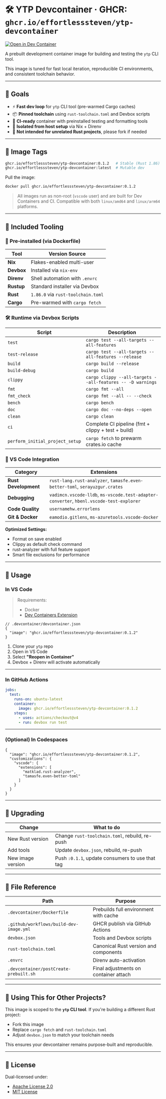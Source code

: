 # 🛠️ YTP Devcontainer · GHCR: `ghcr.io/effortlesssteven/ytp-devcontainer`

[![Open in Dev Container](https://img.shields.io/badge/open%20in-devcontainer-blue?logo=visualstudiocode)](https://github.dev/effortlesssteven/ytp-devcontainer)

A prebuilt development container image for building and testing the `ytp` CLI tool.

This image is tuned for fast local iteration, reproducible CI environments, and consistent toolchain behavior.

---

## 🎯 Goals

- ⚡ **Fast dev loop** for `ytp` CLI tool (pre-warmed Cargo caches)
- 📦 **Pinned toolchain** using `rust-toolchain.toml` and Devbox scripts
- 🧪 **CI-ready** container with preinstalled testing and formatting tools
- 🧼 **Isolated from host setup** via Nix + Direnv
- 🚫 **Not intended for unrelated Rust projects**, please fork if needed

---

## 🐳 Image Tags

```bash
ghcr.io/effortlesssteven/ytp-devcontainer:0.1.2   # Stable (Rust 1.86)
ghcr.io/effortlesssteven/ytp-devcontainer:latest  # Mutable dev
```

Pull the image:

```bash
docker pull ghcr.io/effortlesssteven/ytp-devcontainer:0.1.2
```

> All images run as non-root (`vscode` user) and are built for Dev Containers and CI.
> Compatible with both `linux/amd64` and `linux/arm64` platforms.

---

## 🧰 Included Tooling

### 🔧 Pre-installed (via Dockerfile)

| Tool       | Version Source                     |
| ---------- | ---------------------------------- |
| **Nix**    | Flakes-enabled multi-user          |
| **Devbox** | Installed via `nix-env`            |
| **Direnv** | Shell automation with `.envrc`     |
| **Rustup** | Standard installer via Devbox      |
| **Rust**   | `1.86.0` via `rust-toolchain.toml` |
| **Cargo**  | Pre-warmed with `cargo fetch`      |

### 🛠 Runtime via Devbox Scripts

| Script                            | Description                               |
| --------------------------------- | ----------------------------------------- |
| `test`                            | `cargo test --all-targets --all-features` |
| `test-release`                    | `cargo test --all-targets --all-features --release` |
| `build`                           | `cargo build --release`                   |
| `build-debug`                     | `cargo build`                            |
| `clippy`                          | `cargo clippy --all-targets --all-features -- -D warnings` |
| `fmt`                             | `cargo fmt --all`                        |
| `fmt_check`                       | `cargo fmt --all -- --check`              |
| `bench`                           | `cargo bench`                            |
| `doc`                             | `cargo doc --no-deps --open`             |
| `clean`                           | `cargo clean`                            |
| `ci`                              | Complete CI pipeline (fmt + clippy + test + build) |
| `perform_initial_project_setup`   | `cargo fetch` to prewarm crates.io cache  |

### 🎨 VS Code Integration

| Category | Extensions |
| -------- | ---------- |
| **Rust Development** | `rust-lang.rust-analyzer`, `tamasfe.even-better-toml`, `serayuzgur.crates` |
| **Debugging** | `vadimcn.vscode-lldb`, `ms-vscode.test-adapter-converter`, `hbenl.vscode-test-explorer` |
| **Code Quality** | `usernamehw.errorlens` |
| **Git & Docker** | `eamodio.gitlens`, `ms-azuretools.vscode-docker` |

**Optimized Settings:**
- Format on save enabled
- Clippy as default check command  
- rust-analyzer with full feature support
- Smart file exclusions for performance

---

## 🚀 Usage

### In VS Code

> Requirements:
>
> * Docker
> * [Dev Containers Extension](https://marketplace.visualstudio.com/items?itemName=ms-vscode-remote.remote-containers)

```jsonc
// .devcontainer/devcontainer.json
{
  "image": "ghcr.io/effortlesssteven/ytp-devcontainer:0.1.2"
}
```

1. Clone your `ytp` repo
2. Open in VS Code
3. Select **"Reopen in Container"**
4. Devbox + Direnv will activate automatically

---

### In GitHub Actions

```yaml
jobs:
  test:
    runs-on: ubuntu-latest
    container:
      image: ghcr.io/effortlesssteven/ytp-devcontainer:0.1.2
    steps:
      - uses: actions/checkout@v4
      - run: devbox run test
```

---

### (Optional) In Codespaces

```jsonc
{
  "image": "ghcr.io/effortlesssteven/ytp-devcontainer:0.1.2",
  "customizations": {
    "vscode": {
      "extensions": [
        "matklad.rust-analyzer",
        "tamasfe.even-better-toml"
      ]
    }
  }
}
```

---

## 🔄 Upgrading

| Change            | What to do                                      |
| ----------------- | ----------------------------------------------- |
| New Rust version  | Change `rust-toolchain.toml`, rebuild, re-push  |
| Add tools         | Update `devbox.json`, rebuild, re-push          |
| New image version | Push `:0.1.1`, update consumers to use that tag |

---

## 📂 File Reference

| Path                                   | Purpose                               |
| -------------------------------------- | ------------------------------------- |
| `.devcontainer/Dockerfile`             | Prebuilds full environment with cache |
| `.github/workflows/build-dev-image.yml` | GHCR publish via GitHub Actions       |
| `devbox.json`                          | Tools and Devbox scripts              |
| `rust-toolchain.toml`                  | Canonical Rust version and components |
| `.envrc`                               | Direnv auto-activation                |
| `.devcontainer/postCreate-prebuilt.sh` | Final adjustments on container attach |

---

## 🔄 Using This for Other Projects?

This image is scoped to the **`ytp` CLI tool**. If you're building a different Rust project:

* Fork this image
* Replace `cargo fetch` and `rust-toolchain.toml`
* Adjust `devbox.json` to match your toolchain needs

This ensures your devcontainer remains purpose-built and reproducible.

---

## 📝 License

Dual-licensed under:

* [Apache License 2.0](LICENSE-APACHE)
* [MIT License](LICENSE-MIT)